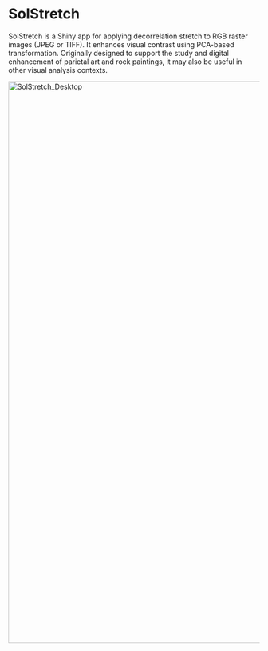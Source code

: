 # SolStretch
SolStretch is a Shiny app for applying decorrelation stretch to RGB raster images (JPEG or TIFF). It enhances visual contrast using PCA-based transformation.  Originally designed to support the study and digital enhancement of parietal art and rock paintings, it may also be useful in other visual analysis contexts.


<img width="1124" alt="SolStretch_Desktop" src="https://github.com/user-attachments/assets/eaef90a8-1a68-47c2-b91e-f60ddffdcc64" />
